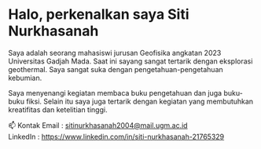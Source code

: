  # Halo, perkenalkan saya Siti Nurkhasanah
Saya adalah seorang mahasiswi jurusan Geofisika angkatan 2023 Universitas Gadjah Mada. Saat ini sayang sangat tertarik dengan eksplorasi geothermal. Saya sangat suka dengan pengetahuan-pengetahuan kebumian.

Saya menyenangi kegiatan membaca buku pengetahuan dan juga buku-buku fiksi. Selain itu saya juga tertarik dengan kegiatan yang membutuhkan kreatifitas dan ketelitian tinggi. 


📫 Kontak
Email    : sitinurkhasanah2004@mail.ugm.ac.id   
LinkedIn : https://www.linkedin.com/in/siti-nurkhasanah-21765329
